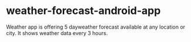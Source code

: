 # weather-forecast-android-app
Weather app is offering 5 dayweather forecast available at any location or city. It shows weather data every 3 hours.
